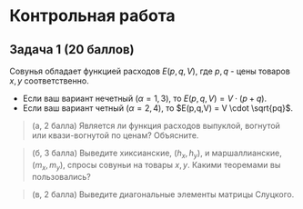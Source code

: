 # Контрольная работа

## Задача 1 (20 баллов)

Совунья обладает функцией расходов $E(p,q,V)$, где $p,q$ - цены товаров $x,y$ соответственно.

- Если ваш вариант нечетный ($\alpha=1,3$), то $E(p,q,V) = V \cdot (p+q)$.
- Если ваш вариант четный ($\alpha=2,4$), то $E(p,q,V) = V \cdot \sqrt{pq}$.

> (а, 2 балла) Является ли функция расходов выпуклой, вогнутой или квази-вогнутой по ценам? Объясните.

> (б, 3 балла) Выведите хиксианские, $(h_x, h_y)$, и маршаллианские, $(m_x, m_y)$, спросы совуньи на товары $x, y$. Какими теоремами вы пользовались?

> (в, 2 балла) Выведите диагональные элементы матрицы Слуцкого.

